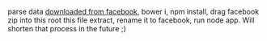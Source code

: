 parse data <a href="https://www.facebook.com/help/212802592074644">downloaded from facebook</a>, bower i, npm install, drag facebook zip into this root this file extract, rename it to facebook, run node app. Will shorten that process in the future ;)
